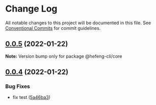 # Change Log

All notable changes to this project will be documented in this file.
See [Conventional Commits](https://conventionalcommits.org) for commit guidelines.

## [0.0.5](https://github.com/hefeng6500/hefeng-cli/compare/v0.0.4...v0.0.5) (2022-01-22)

**Note:** Version bump only for package @hefeng-cli/core





## [0.0.4](https://github.com/hefeng6500/hefeng-cli/compare/v0.0.3...v0.0.4) (2022-01-22)


### Bug Fixes

* fix test ([5a46ba3](https://github.com/hefeng6500/hefeng-cli/commit/5a46ba3f2f3ab9614a6bfed973e8d00e5cbe92de))
